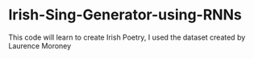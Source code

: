 # Irish-Sing-Generator-using-RNNs
This code will learn to create Irish Poetry, I used the dataset created by Laurence Moroney
